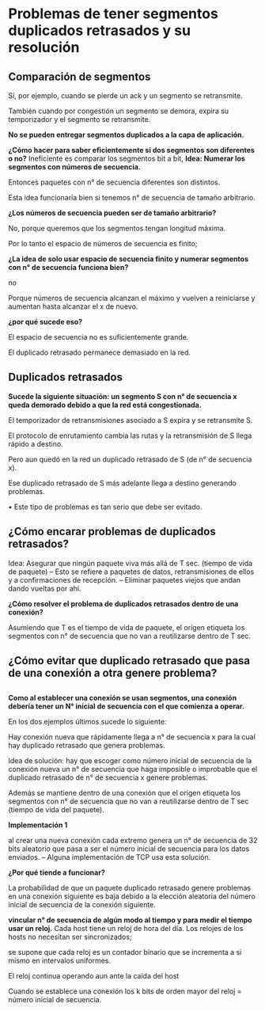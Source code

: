 # Problemas de tener segmentos duplicados retrasados y su resolución


## Comparación de segmentos

Sí, por ejemplo, cuando se pierde un ack y un segmento se retransmite.

También cuando por congestión un segmento se demora, expira su temporizador y el segmento se retransmite.

**No se pueden entregar segmentos duplicados a la capa de aplicación.**

**¿Cómo hacer para saber eficientemente si dos segmentos son diferentes o no?**
Ineficiente es comparar los segmentos bit a bit,
**Idea: Numerar los segmentos con números de secuencia.**

Entonces paquetes con n° de secuencia diferentes son distintos.

Esta idea funcionaría bien si tenemos n° de secuencia de tamaño arbitrario.

**¿Los números de secuencia pueden ser de tamaño arbitrario?**

No, porque queremos que los segmentos tengan longitud máxima.

Por lo tanto el espacio de números de secuencia es finito;

**¿La idea de solo usar espacio de secuencia finito y numerar segmentos con n° de secuencia funciona bien?**

no

Porque números de secuencia alcanzan el máximo y vuelven a reiniciarse y aumentan hasta alcanzar el x de nuevo.

**¿por qué sucede eso?**

El espacio de secuencia no es suficientemente grande.

El duplicado retrasado permanece demasiado en la red.


## Duplicados retrasados

**Sucede la siguiente situación: un segmento S con n° de secuencia x queda demorado debido a que la red está congestionada.**

El temporizador de retransmisiones asociado a S expira y se retransmite S.

El protocolo de enrutamiento cambia las rutas y la retransmisión de S llega rápido a destino.

Pero aun quedó en la red un duplicado retrasado de S (de n° de secuencia x).

Ese duplicado retrasado de S más adelante llega a destino generando problemas.

• Este tipo de problemas es tan serio que debe ser evitado.


## ¿Cómo encarar problemas de duplicados retrasados?

Idea: Asegurar que ningún paquete viva más allá de T sec. (tiempo de vida de paquete) – Esto se refiere a paquetes de datos, retransmisiones de ellos y a confirmaciones de recepción. – Eliminar paquetes viejos que andan dando vueltas por ahí.

**¿Cómo resolver el problema de duplicados retrasados dentro de una conexión?**

Asumiendo que T es el tiempo de vida de paquete, el origen etiqueta los segmentos con n° de secuencia que no van a reutilizarse dentro de T sec.


## 


## ¿Cómo evitar que duplicado retrasado que pasa de una conexión a otra genere problema?


## 

**Como al establecer una conexión se usan segmentos, una conexión debería tener un N° inicial de secuencia con el que comienza a operar.**

En los dos ejemplos últimos sucede lo siguiente:

Hay conexión nueva que rápidamente llega a n° de secuencia x para la cual hay duplicado retrasado que genera problemas.

Idea de solución: hay que escoger como número inicial de secuencia de la conexión nueva un n° de secuencia que haga imposible o improbable que el duplicado retrasado de n° de secuencia x genere problemas.

Además se mantiene dentro de una conexión que el origen etiqueta los segmentos con n° de secuencia que no van a reutilizarse dentro de T sec (tiempo de vida del paquete).

**Implementación 1**

al crear una nueva conexión cada extremo genera un n° de secuencia de 32 bits aleatorio que pasa a ser el número inicial de secuencia para los datos enviados. – Alguna implementación de TCP usa esta solución.

**¿Por qué tiende a funcionar?**

La probabilidad de que un paquete duplicado retrasado genere problemas en una conexión siguiente es baja debido a la elección aleatoria del número inicial de secuencia de la conexión siguiente.

**vincular n° de secuencia de algún modo al tiempo y para medir el tiempo usar un reloj.**
Cada host tiene un reloj de hora del día.
Los relojes de los hosts no necesitan ser sincronizados;

se supone que cada reloj es un contador binario que se incrementa a si mismo en intervalos uniformes.

El reloj continua operando aun ante la caída del host

Cuando se establece una conexión los k bits de orden mayor del reloj = número inicial de secuencia.